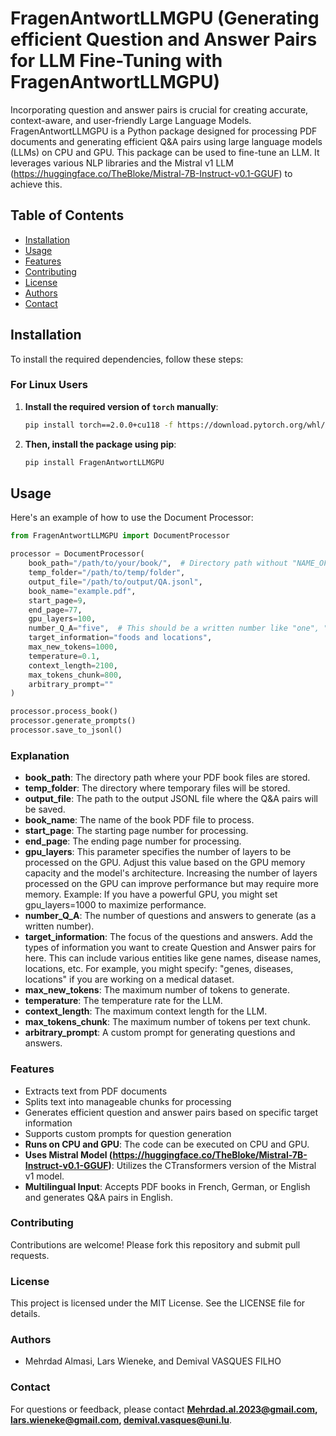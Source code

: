
# FragenAntwortLLMGPU (Generating efficient Question and Answer Pairs for LLM Fine-Tuning with FragenAntwortLLMGPU)

Incorporating question and answer pairs is crucial for creating accurate, context-aware, and user-friendly Large Language Models. 
FragenAntwortLLMGPU is a Python package designed for processing PDF documents and generating efficient Q&A pairs using large language models (LLMs) on CPU and GPU. 
This package can be used to fine-tune an LLM. 
It leverages various NLP libraries and the Mistral v1 LLM (https://huggingface.co/TheBloke/Mistral-7B-Instruct-v0.1-GGUF) to achieve this.

## Table of Contents

- [Installation](#installation)
- [Usage](#usage)
- [Features](#features)
- [Contributing](#contributing)
- [License](#license)
- [Authors](#authors)
- [Contact](#contact)

## Installation

To install the required dependencies, follow these steps:


### For Linux Users

1. **Install the required version of `torch` manually**:

    ```bash
    pip install torch==2.0.0+cu118 -f https://download.pytorch.org/whl/cu118/torch_stable.html
    ```

2. **Then, install the package using pip**:

    ```bash
    pip install FragenAntwortLLMGPU
    ```

## Usage
Here's an example of how to use the Document Processor:

```python
from FragenAntwortLLMGPU import DocumentProcessor

processor = DocumentProcessor(
    book_path="/path/to/your/book/",  # Directory path without "NAME_OF_BOOK.pdf" term
    temp_folder="/path/to/temp/folder",
    output_file="/path/to/output/QA.jsonl",
    book_name="example.pdf",
    start_page=9,
    end_page=77,
	gpu_layers=100, 
    number_Q_A="five",  # This should be a written number like "one", "two", etc.
    target_information="foods and locations", 
    max_new_tokens=1000,
    temperature=0.1,
    context_length=2100,
    max_tokens_chunk=800,
    arbitrary_prompt=""
)

processor.process_book()
processor.generate_prompts()
processor.save_to_jsonl()
```

### Explanation

- **book_path**: The directory path where your PDF book files are stored.
- **temp_folder**: The directory where temporary files will be stored.
- **output_file**: The path to the output JSONL file where the Q&A pairs will be saved.
- **book_name**: The name of the book PDF file to process.
- **start_page**: The starting page number for processing.
- **end_page**: The ending page number for processing.
- **gpu_layers**:  This parameter specifies the number of layers to be processed on the GPU. Adjust this value based on the GPU memory capacity and the model's architecture. Increasing the number of layers processed on the GPU can improve performance but may require more memory. Example: If you have a powerful GPU, you might set gpu_layers=1000 to maximize performance.
- **number_Q_A**:  The number of questions and answers to generate (as a written number).
- **target_information**: The focus of the questions and answers. Add the types of information you want to create Question and Answer pairs for here. This can include various entities like gene names, disease names, locations, etc. For example, you might specify: "genes, diseases, locations" if you are working on a medical dataset.
- **max_new_tokens**: The maximum number of tokens to generate.
- **temperature**: The temperature rate for the LLM.
- **context_length**: The maximum context length for the LLM.
- **max_tokens_chunk**: The maximum number of tokens per text chunk.
- **arbitrary_prompt**: A custom prompt for generating questions and answers.

### Features

- Extracts text from PDF documents
- Splits text into manageable chunks for processing
- Generates efficient question and answer pairs based on specific target information
- Supports custom prompts for question generation
- **Runs on CPU and GPU**: The code can be executed on CPU and GPU.
- **Uses Mistral Model (https://huggingface.co/TheBloke/Mistral-7B-Instruct-v0.1-GGUF)**: Utilizes the CTransformers version of the Mistral v1 model.
- **Multilingual Input**: Accepts PDF books in French, German, or English and generates Q&A pairs in English.

### Contributing

Contributions are welcome! Please fork this repository and submit pull requests.

### License

This project is licensed under the MIT License. See the LICENSE file for details.

### Authors

- Mehrdad Almasi, Lars Wieneke, and Demival VASQUES FILHO

### Contact

For questions or feedback, please contact **Mehrdad.al.2023@gmail.com, lars.wieneke@gmail.com, demival.vasques@uni.lu**.

